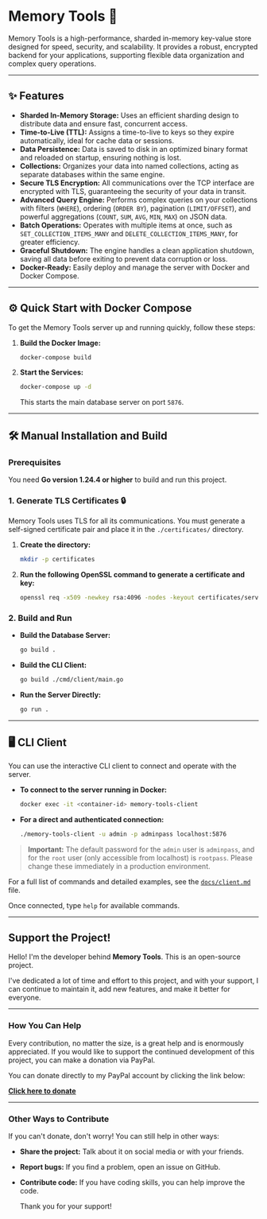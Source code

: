 # Memory Tools 🚀

Memory Tools is a high-performance, sharded in-memory key-value store designed for speed, security, and scalability. It provides a robust, encrypted backend for your applications, supporting flexible data organization and complex query operations.

---

## ✨ Features

- **Sharded In-Memory Storage:** Uses an efficient sharding design to distribute data and ensure fast, concurrent access.
- **Time-to-Live (TTL):** Assigns a time-to-live to keys so they expire automatically, ideal for cache data or sessions.
- **Data Persistence:** Data is saved to disk in an optimized binary format and reloaded on startup, ensuring nothing is lost.
- **Collections:** Organizes your data into named collections, acting as separate databases within the same engine.
- **Secure TLS Encryption:** All communications over the TCP interface are encrypted with TLS, guaranteeing the security of your data in transit.
- **Advanced Query Engine:** Performs complex queries on your collections with filters (`WHERE`), ordering (`ORDER BY`), pagination (`LIMIT/OFFSET`), and powerful aggregations (`COUNT`, `SUM`, `AVG`, `MIN`, `MAX`) on JSON data.
- **Batch Operations:** Operates with multiple items at once, such as `SET_COLLECTION_ITEMS_MANY` and `DELETE_COLLECTION_ITEMS_MANY`, for greater efficiency.
- **Graceful Shutdown:** The engine handles a clean application shutdown, saving all data before exiting to prevent data corruption or loss.
- **Docker-Ready:** Easily deploy and manage the server with Docker and Docker Compose.

---

## ⚙️ Quick Start with Docker Compose

To get the Memory Tools server up and running quickly, follow these steps:

1.  **Build the Docker Image:**

    ```bash
    docker-compose build
    ```

2.  **Start the Services:**

    ```bash
    docker-compose up -d
    ```

    This starts the main database server on port `5876`.

---

## 🛠️ Manual Installation and Build

### Prerequisites

You need **Go version 1.24.4 or higher** to build and run this project.

### 1. Generate TLS Certificates 🔒

Memory Tools uses TLS for all its communications. You must generate a self-signed certificate pair and place it in the `./certificates/` directory.

1.  **Create the directory:**

    ```bash
    mkdir -p certificates
    ```

2.  **Run the following OpenSSL command to generate a certificate and key:**

    ```bash
    openssl req -x509 -newkey rsa:4096 -nodes -keyout certificates/server.key -out certificates/server.crt -days 36500 -subj "/CN=localhost" -addext "subjectAltName = DNS:localhost,IP:127.0.0.1"
    ```

### 2. Build and Run

- **Build the Database Server:**

  ```bash
  go build .
  ```

- **Build the CLI Client:**

  ```bash
  go build ./cmd/client/main.go
  ```

- **Run the Server Directly:**

  ```bash
  go run .
  ```

---

## 🖥️ CLI Client

You can use the interactive CLI client to connect and operate with the server.

- **To connect to the server running in Docker:**

  ```bash
  docker exec -it <container-id> memory-tools-client
  ```

- **For a direct and authenticated connection:**

  ```bash
  ./memory-tools-client -u admin -p adminpass localhost:5876
  ```

> **Important:** The default password for the `admin` user is `adminpass`, and for the `root` user (only accessible from localhost) is `rootpass`. Please change these immediately in a production environment.

For a full list of commands and detailed examples, see the [`docs/client.md`](./docs/client.md) file.

Once connected, type `help` for available commands.

---

## Support the Project!

Hello! I'm the developer behind **Memory Tools**. This is an open-source project.

I've dedicated a lot of time and effort to this project, and with your support, I can continue to maintain it, add new features, and make it better for everyone.

---

### How You Can Help

Every contribution, no matter the size, is a great help and is enormously appreciated. If you would like to support the continued development of this project, you can make a donation via PayPal.

You can donate directly to my PayPal account by clicking the link below:

**[Click here to donate](https://paypal.me/AdonayB?locale.x=es_XC&country.x=VE)**

---

### Other Ways to Contribute

If you can't donate, don't worry! You can still help in other ways:

- **Share the project:** Talk about it on social media or with your friends.
- **Report bugs:** If you find a problem, open an issue on GitHub.
- **Contribute code:** If you have coding skills, you can help improve the code.

  Thank you for your support!
